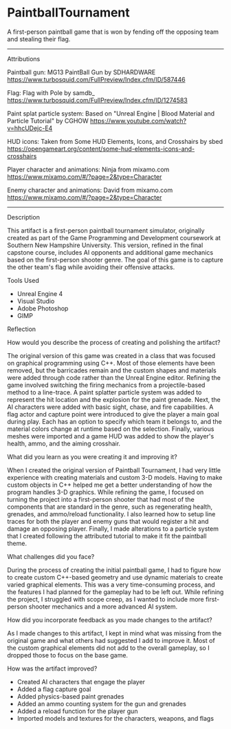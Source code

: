 # PaintballTournament
A first-person paintball game that is won by fending off the opposing team and stealing their flag.

****************************************************************************************

Attributions

Paintball gun:
MG13 PaintBall Gun by SDHARDWARE
https://www.turbosquid.com/FullPreview/Index.cfm/ID/587446

Flag:
Flag with Pole by samdb_
https://www.turbosquid.com/FullPreview/Index.cfm/ID/1274583

Paint splat particle system:
Based on "Unreal Engine | Blood Material and Particle Tutorial" by CGHOW
https://www.youtube.com/watch?v=hhcUDejc-E4

HUD icons:
Taken from Some HUD Elements, Icons, and Crosshairs by sbed
https://opengameart.org/content/some-hud-elements-icons-and-crosshairs

Player character and animations:
Ninja from mixamo.com
https://www.mixamo.com/#/?page=2&type=Character

Enemy character and animations:
David from mixamo.com
https://www.mixamo.com/#/?page=2&type=Character

****************************************************************************************

Description

This artifact is a first-person paintball tournament simulator, originally created as part of the Game 
Programming and Development coursework at Southern New Hampshire University. This version, refined in the final capstone course, includes AI opponents and additional game mechanics based on the first-person shooter genre. The goal of this game is to capture the other team's flag while avoiding their offensive attacks.

Tools Used

- Unreal Engine 4
- Visual Studio
- Adobe Photoshop
- GIMP

Reflection

How would you describe the process of creating and polishing the artifact?

The original version of this game was created in a class that was focused on graphical programming using C++. Most of those elements have been removed, but the barricades remain and the custom shapes and materials were added through code rather than the Unreal Engine editor. Refining the game involved switching the firing mechanics from a projectile-based method to a line-trace. A paint splatter particle system was added to represent the hit location and the explosion for the paint grenade. Next, the AI characters were added with basic sight, chase, and fire capabilities. A flag actor and capture point were introduced to give the player a main goal during play. Each has an option to specify which team it belongs to, and the material colors change at runtime based on the selection. Finally, various meshes were imported and a game HUD was added to show the player's health, ammo, and the aiming crosshair.

What did you learn as you were creating it and improving it?

When I created the original version of Paintball Tournament, I had very little experience with creating materials and custom 3-D models. Having to make custom objects in C++ helped me get a better understanding of how the program handles 3-D graphics. While refining the game, I focused on turning the project into a first-person shooter that had most of the components that are standard in the genre, such as regenerating health, grenades, and ammo/reload functionality. I also learned how to setup line traces for both the player and enemy guns that would register a hit and damage an opposing player. Finally, I made alterations to a particle system that I created following the attributed tutorial to make it fit the paintball theme.

What challenges did you face?

During the process of creating the initial paintball game, I had to figure how to create custom C++-based geometry and use dynamic materials to create varied graphical elements. This was a very time-consuming process, and the features I had planned for the gameplay had to be left out. While refining the project, I struggled with scope creep, as I wanted to include more first-person shooter mechanics and a more advanced AI system.

How did you incorporate feedback as you made changes to the artifact?

As I made changes to this artifact, I kept in mind what was missing from the original game and what others had suggested I add to improve it. Most of the custom graphical elements did not add to the overall gameplay, so I dropped those to focus on the base game.

How was the artifact improved?

- Created AI characters that engage the player
- Added a flag capture goal
- Added physics-based paint grenades
- Added an ammo counting system for the gun and grenades
- Added a reload function for the player gun
- Imported models and textures for the characters, weapons, and flags
